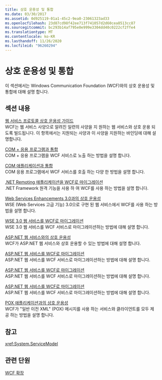 ```yaml
---
title: 상호 운용성 및 통합
ms.date: 03/30/2017
ms.assetid: 0d925119-01a1-45c2-9ea0-23061323ad33
ms.openlocfilehash: 23d87cd98f42ee713f741057d2d60cea8513cc87
ms.sourcegitcommit: bc293b14af795e0e999e3304dd40c0222cf2ffe4
ms.translationtype: MT
ms.contentlocale: ko-KR
ms.lasthandoff: 11/26/2020
ms.locfileid: "96260294"
---
```

# <a name="interoperability-and-integration"></a>상호 운용성 및 통합

이 섹션에서는 Windows Communication Foundation (WCF)와의 상호 운용성 및 통합에 대해 설명 합니다.  
  
## <a name="in-this-section"></a>섹션 내용  

 [웹 서비스 프로토콜 상호 운용성 가이드](web-services-protocols-interoperability-guide.md)  
 WCF는 웹 서비스 사양으로 알려진 일련의 사양을 지 원하는 웹 서비스와 상호 운용 되도록 빌드됩니다. 이 항목에서는 지원되는 사양과 이 사양을 지원하는 바인딩에 대해 설명합니다.  
  
 [COM + 응용 프로그램과 통합](integrating-with-com-plus-applications.md)  
 COM + 응용 프로그램을 WCF 서비스로 노출 하는 방법을 설명 합니다.  
  
 [COM 애플리케이션과 통합](integrating-with-com-applications.md)  
 COM 응용 프로그램에서 WCF 서비스를 호출 하는 다양 한 방법을 설명 합니다.  
  
 [.NET Remoting 애플리케이션을 WCF로 마이그레이션](migrating-net-remoting-applications-to-wcf.md)  
 .NET Framework 원격 기능을 사용 하 여 WCF를 사용 하는 방법을 설명 합니다.  
  
 [Web Services Enhancements 3.0과의 상호 운용성](interoperability-with-web-services-enhancements-3-0.md)  
 WSE (Web Services 고급 기능) 3.0으로 구현 된 웹 서비스에서 WCF를 사용 하는 방법을 설명 합니다.  
  
 [WSE 3.0 웹 서비스를 WCF로 마이그레이션](migrating-wse-3-0-web-services-to-wcf.md)  
 WSE 3.0 웹 서비스를 WCF 서비스로 마이그레이션하는 방법에 대해 설명 합니다.  
  
 [ASP.NET 웹 서비스와의 상호 운용성](interop-with-aspnet-web-services.md)  
 WCF가 ASP.NET 웹 서비스와 상호 운용할 수 있는 방법에 대해 설명 합니다.  
  
 [ASP.NET 웹 서비스를 WCF로 마이그레이션](migrating-aspnet-web-services-to-wcf.md)  
 ASP.NET 웹 서비스를 WCF 서비스로 마이그레이션하는 방법에 대해 설명 합니다.  
  
 [ASP.NET 웹 서비스를 WCF로 마이그레이션](migrating-aspnet-web-services-to-wcf.md)  
 ASP.NET 웹 서비스를 WCF 서비스로 마이그레이션하는 방법에 대해 설명 합니다.  
  
 [ASP.NET 웹 서비스를 WCF로 마이그레이션](migrating-aspnet-web-services-to-wcf.md)  
 ASP.NET 웹 서비스를 WCF 서비스로 마이그레이션하는 방법에 대해 설명 합니다.  
  
 [POX 애플리케이션과의 상호 운용성](interoperability-with-pox-applications.md)  
 WCF가 "일반 이전 XML" (POX) 메시지를 사용 하는 서비스와 클라이언트를 모두 제공 하는 방법을 설명 합니다.  
  
## <a name="reference"></a>참고  

 <xref:System.ServiceModel>  
  
## <a name="related-sections"></a>관련 단원  

 [WCF 확장](../extending/index.md)
